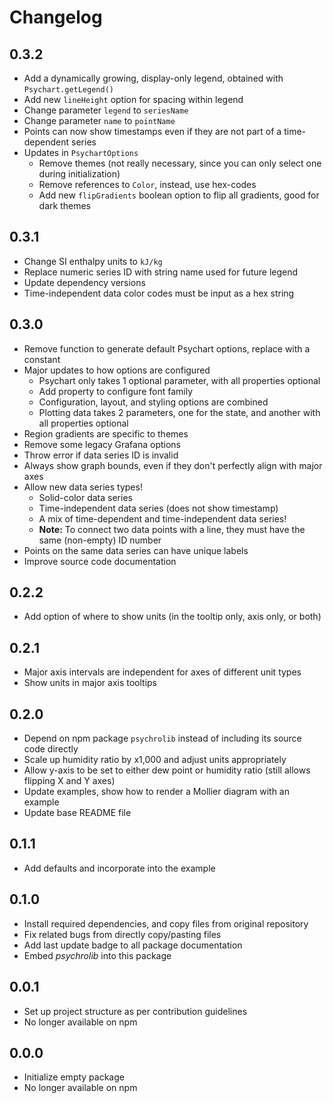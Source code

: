 # Changelog

## 0.3.2

- Add a dynamically growing, display-only legend, obtained with `Psychart.getLegend()`
- Add new `lineHeight` option for spacing within legend
- Change parameter `legend` to `seriesName`
- Change parameter `name` to `pointName`
- Points can now show timestamps even if they are not part of a time-dependent series
- Updates in `PsychartOptions`
    - Remove themes (not really necessary, since you can only select one during initialization)
    - Remove references to `Color`, instead, use hex-codes
    - Add new `flipGradients` boolean option to flip all gradients, good for dark themes

## 0.3.1

- Change SI enthalpy units to `kJ/kg`
- Replace numeric series ID with string name used for future legend
- Update dependency versions
- Time-independent data color codes must be input as a hex string

## 0.3.0

- Remove function to generate default Psychart options, replace with a constant
- Major updates to how options are configured
    - Psychart only takes 1 optional parameter, with all properties optional
    - Add property to configure font family
    - Configuration, layout, and styling options are combined
    - Plotting data takes 2 parameters, one for the state, and another with all properties optional
- Region gradients are specific to themes
- Remove some legacy Grafana options
- Throw error if data series ID is invalid
- Always show graph bounds, even if they don't perfectly align with major axes
- Allow new data series types!
    - Solid-color data series
    - Time-independent data series (does not show timestamp)
    - A mix of time-dependent and time-independent data series!
    - **Note:** To connect two data points with a line, they must have the same (non-empty) ID number
- Points on the same data series can have unique labels
- Improve source code documentation

## 0.2.2

- Add option of where to show units (in the tooltip only, axis only, or both)

## 0.2.1

- Major axis intervals are independent for axes of different unit types
- Show units in major axis tooltips

## 0.2.0

- Depend on npm package `psychrolib` instead of including its source code directly
- Scale up humidity ratio by x1,000 and adjust units appropriately
- Allow y-axis to be set to either dew point or humidity ratio (still allows flipping X and Y axes)
- Update examples, show how to render a Mollier diagram with an example
- Update base README file

## 0.1.1

- Add defaults and incorporate into the example

## 0.1.0

- Install required dependencies, and copy files from original repository
- Fix related bugs from directly copy/pasting files
- Add last update badge to all package documentation
- Embed *psychrolib* into this package

## 0.0.1

- Set up project structure as per contribution guidelines
- No longer available on npm

## 0.0.0

- Initialize empty package
- No longer available on npm
